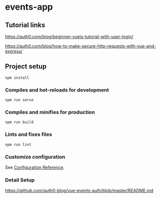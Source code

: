 # events-app

## Tutorial links
https://auth0.com/blog/beginner-vuejs-tutorial-with-user-login/

https://auth0.com/blog/how-to-make-secure-http-requests-with-vue-and-express/

## Project setup
```
npm install
```

### Compiles and hot-reloads for development
```
npm run serve
```

### Compiles and minifies for production
```
npm run build
```

### Lints and fixes files
```
npm run lint
```

### Customize configuration
See [Configuration Reference](https://cli.vuejs.org/config/).

### Detail Setup
https://github.com/auth0-blog/vue-events-auth/blob/master/README.md
